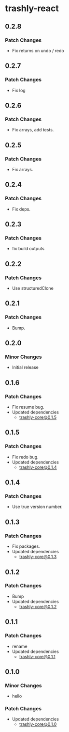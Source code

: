 # trashly-react

## 0.2.8

### Patch Changes

- Fix returns on undo / redo

## 0.2.7

### Patch Changes

- Fix log

## 0.2.6

### Patch Changes

- Fix arrays, add tests.

## 0.2.5

### Patch Changes

- Fix arrays.

## 0.2.4

### Patch Changes

- Fix deps.

## 0.2.3

### Patch Changes

- fix build outputs

## 0.2.2

### Patch Changes

- Use structuredClone

## 0.2.1

### Patch Changes

- Bump.

## 0.2.0

### Minor Changes

- Initial release

## 0.1.6

### Patch Changes

- Fix resume bug.
- Updated dependencies
  - trashly-core@0.1.5

## 0.1.5

### Patch Changes

- Fix redo bug.
- Updated dependencies
  - trashly-core@0.1.4

## 0.1.4

### Patch Changes

- Use true version number.

## 0.1.3

### Patch Changes

- Fix packages.
- Updated dependencies
  - trashly-core@0.1.3

## 0.1.2

### Patch Changes

- Bump
- Updated dependencies
  - trashly-core@0.1.2

## 0.1.1

### Patch Changes

- rename
- Updated dependencies
  - trashly-core@0.1.1

## 0.1.0

### Minor Changes

- hello

### Patch Changes

- Updated dependencies
  - trashly-core@0.1.0
